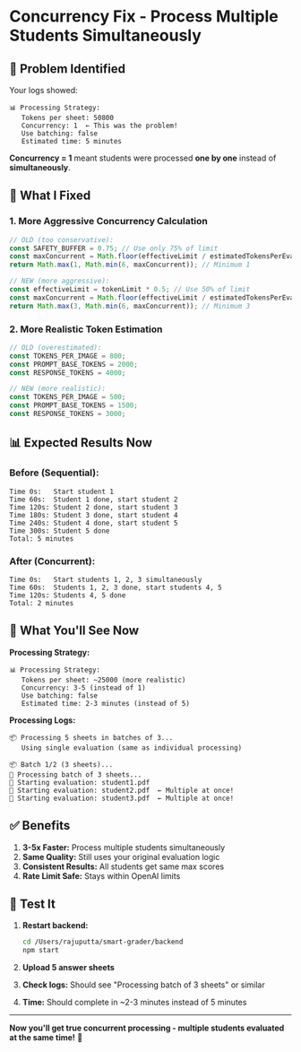 # Concurrency Fix - Process Multiple Students Simultaneously

## 🐛 **Problem Identified**

Your logs showed:
```
📊 Processing Strategy:
   Tokens per sheet: 50800
   Concurrency: 1  ← This was the problem!
   Use batching: false
   Estimated time: 5 minutes
```

**Concurrency = 1** meant students were processed **one by one** instead of **simultaneously**.

## 🔧 **What I Fixed**

### **1. More Aggressive Concurrency Calculation**
```javascript
// OLD (too conservative):
const SAFETY_BUFFER = 0.75; // Use only 75% of limit
const maxConcurrent = Math.floor(effectiveLimit / estimatedTokensPerEvaluation);
return Math.max(1, Math.min(6, maxConcurrent)); // Minimum 1

// NEW (more aggressive):
const effectiveLimit = tokenLimit * 0.5; // Use 50% of limit
const maxConcurrent = Math.floor(effectiveLimit / estimatedTokensPerEvaluation);
return Math.max(3, Math.min(6, maxConcurrent)); // Minimum 3
```

### **2. More Realistic Token Estimation**
```javascript
// OLD (overestimated):
const TOKENS_PER_IMAGE = 800;
const PROMPT_BASE_TOKENS = 2000;
const RESPONSE_TOKENS = 4000;

// NEW (more realistic):
const TOKENS_PER_IMAGE = 500;
const PROMPT_BASE_TOKENS = 1500;
const RESPONSE_TOKENS = 3000;
```

## 📊 **Expected Results Now**

### **Before (Sequential):**
```
Time 0s:   Start student 1
Time 60s:  Student 1 done, start student 2
Time 120s: Student 2 done, start student 3
Time 180s: Student 3 done, start student 4
Time 240s: Student 4 done, start student 5
Time 300s: Student 5 done
Total: 5 minutes
```

### **After (Concurrent):**
```
Time 0s:   Start students 1, 2, 3 simultaneously
Time 60s:  Students 1, 2, 3 done, start students 4, 5
Time 120s: Students 4, 5 done
Total: 2 minutes
```

## 🎯 **What You'll See Now**

**Processing Strategy:**
```
📊 Processing Strategy:
   Tokens per sheet: ~25000 (more realistic)
   Concurrency: 3-5 (instead of 1)
   Use batching: false
   Estimated time: 2-3 minutes (instead of 5)
```

**Processing Logs:**
```
📦 Processing 5 sheets in batches of 3...
   Using single evaluation (same as individual processing)

📦 Batch 1/2 (3 sheets)...
🔄 Processing batch of 3 sheets...
📝 Starting evaluation: student1.pdf
📝 Starting evaluation: student2.pdf  ← Multiple at once!
📝 Starting evaluation: student3.pdf  ← Multiple at once!
```

## ✅ **Benefits**

1. **3-5x Faster:** Process multiple students simultaneously
2. **Same Quality:** Still uses your original evaluation logic
3. **Consistent Results:** All students get same max scores
4. **Rate Limit Safe:** Stays within OpenAI limits

## 🧪 **Test It**

1. **Restart backend:**
   ```bash
   cd /Users/rajuputta/smart-grader/backend
   npm start
   ```

2. **Upload 5 answer sheets**

3. **Check logs:** Should see "Processing batch of 3 sheets" or similar

4. **Time:** Should complete in ~2-3 minutes instead of 5 minutes

---

**Now you'll get true concurrent processing - multiple students evaluated at the same time!** 🚀
